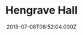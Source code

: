 ---
date: 2018-07-08T08:52:04.000Z
title: Hengrave Hall
latitude: 52.28490050169205
longitude: 0.6726585346822788
url: http://www.hengravehall.co.uk
category: checkin
---